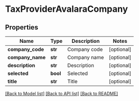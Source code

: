 # TaxProviderAvalaraCompany

## Properties
Name | Type | Description | Notes
------------ | ------------- | ------------- | -------------
**company_code** | **str** | Company code | [optional] 
**company_name** | **str** | Company name | [optional] 
**description** | **str** | Description | [optional] 
**selected** | **bool** | Selected | [optional] 
**title** | **str** | Title | [optional] 

[[Back to Model list]](../README.md#documentation-for-models) [[Back to API list]](../README.md#documentation-for-api-endpoints) [[Back to README]](../README.md)


